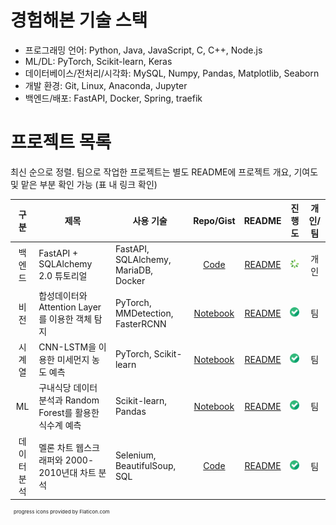
# 경험해본 기술 스택
- 프로그래밍 언어: Python, Java, JavaScript, C, C++, Node.js
- ML/DL: PyTorch, Scikit-learn, Keras
- 데이터베이스/전처리/시각화: MySQL, Numpy, Pandas, Matplotlib, Seaborn
- 개발 환경: Git, Linux, Anaconda, Jupyter
- 백엔드/배포: FastAPI, Docker, Spring, traefik

# 프로젝트 목록
최신 순으로 정렬. 팀으로 작업한 프로젝트는 별도 README에 프로젝트 개요, 기여도 및 맡은 부분 확인 가능 (표 내 링크 확인)

| 구분 | 제목 | 사용 기술 | Repo/Gist | README | 진행도 | 개인/팀 |
|:---:|-----|---------|:---------:|:------:|:-----:|:----:|
| 백엔드 | FastAPI + SQLAlchemy 2.0 튜토리얼 |FastAPI, SQLAlchemy, MariaDB, Docker| [Code](https://github.com/jsh318900/fastapi_sqlalchemy_2_tutorial) | [README](https://github.com/jsh318900/fastapi_sqlalchemy_2_tutorial/blob/main/README.md) |<img src="assets/loading.png" width="30">| 개인 |
| 비전 | 합성데이터와 Attention Layer를 이용한 객체 탐지 | PyTorch, MMDetection, FasterRCNN | [Notebook](https://nbviewer.org/gist/jsh318900/3b4f6bcb62c46ba1351a6f8aa32d9a4f) | [README](https://github.com/jsh318900/jsh318900/blob/main/docs/dacon_synthetic_data.md) | <img src="assets/checked.png" width="30"> | 팀 |
| 시계열 | CNN-LSTM을 이용한 미세먼지 농도 예측 | PyTorch, Scikit-learn | [Notebook](https://nbviewer.org/gist/jsh318900/9438c231bd8915e294a72165094807ee) | [README](https://github.com/jsh318900/jsh318900/blob/main/docs/ai_factory_microdust.md) | <img src="assets/checked.png" width="30"> | 팀 |
| ML | 구내식당 데이터 분석과 Random Forest를 활용한 식수계 예측 | Scikit-learn, Pandas | [Notebook](https://nbviewer.org/gist/jsh318900/fd03452e150009453c17d7904cab670f) | [README](https://github.com/jsh318900/jsh318900/blob/main/docs/dacon_cafeteria_demand.md) | <img src="assets/checked.png" width="30"> | 팀 |
| 데이터분석 | 멜론 차트 웹스크래퍼와 2000-2010년대 차트 분석 | Selenium, BeautifulSoup, SQL | [Code](https://github.com/jsh318900/mini_project_1_team_3) | [README](https://github.com/jsh318900/jsh318900/blob/main/docs/melon_chart.md) | <img src="assets/checked.png" width="30"> | 팀 |


<p style="font-size:8px; padding-left:5px;">progress icons provided by Flaticon.com</p>
